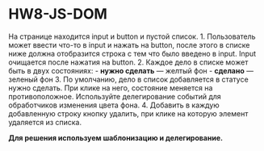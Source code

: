 # HW8-JS-DOM

На странице находится input и button и пустой список.
    1. Пользователь может ввести что-то в input и нажать на button, после этого в списке ниже должна отобразится строка с тем что было введено в input. Input очищается после нажатия на button.
    2. Каждое дело в списке может быть в двух состояниях:
        - __нужно сделать__ — желтый фон
        - __сделано__ — зеленый фон
    3. По умолчанию, дело в список добавляется в статусе нужно сделать. При клике на него, состояние меняется на противоположное. Используйте делегирование событий для обработчиков изменения цвета фона.
    4. Добавить в каждую добавленную строку кнопку удалить, при клике на которую элемент удаляется из списка.

__Для решения используем шаблонизацию и делегирование.__
